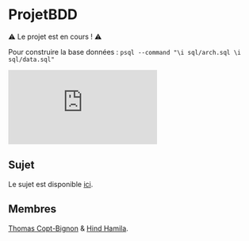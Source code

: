 
# ProjetBDD

⚠️ Le projet est en cours ! ⚠️

Pour construire la base données : `psql --command "\i sql/arch.sql \i sql/data.sql"`

![Schéma](https://github.com/totocptbgn/ProjetBDD/blob/master/Schema_Entit%C3%A9es:Relations.pdf)

## Sujet

Le sujet est disponible [ici](https://drive.google.com/open?id=1gmdVquTMsq3dl4Rof4svdE4HOirRGMEy).

## Membres

[Thomas Copt-Bignon](https://github.com/totocptbgn/) & [Hind Hamila](https://github.com/hindhamila/).
